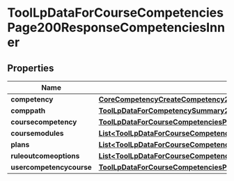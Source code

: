 

# ToolLpDataForCourseCompetenciesPage200ResponseCompetenciesInner


## Properties

| Name | Type | Description | Notes |
|------------ | ------------- | ------------- | -------------|
|**competency** | [**CoreCompetencyCreateCompetency200Response**](CoreCompetencyCreateCompetency200Response.md) |  |  [optional] |
|**comppath** | [**ToolLpDataForCompetencySummary200ResponseComppath**](ToolLpDataForCompetencySummary200ResponseComppath.md) |  |  [optional] |
|**coursecompetency** | [**ToolLpDataForCourseCompetenciesPage200ResponseCompetenciesInnerCoursecompetency**](ToolLpDataForCourseCompetenciesPage200ResponseCompetenciesInnerCoursecompetency.md) |  |  [optional] |
|**coursemodules** | [**List&lt;ToolLpDataForCourseCompetenciesPage200ResponseCompetenciesInnerCoursemodulesInner&gt;**](ToolLpDataForCourseCompetenciesPage200ResponseCompetenciesInnerCoursemodulesInner.md) |  |  [optional] |
|**plans** | [**List&lt;ToolLpDataForCourseCompetenciesPage200ResponseCompetenciesInnerPlansInner&gt;**](ToolLpDataForCourseCompetenciesPage200ResponseCompetenciesInnerPlansInner.md) |  |  [optional] |
|**ruleoutcomeoptions** | [**List&lt;ToolLpDataForCourseCompetenciesPage200ResponseCompetenciesInnerRuleoutcomeoptionsInner&gt;**](ToolLpDataForCourseCompetenciesPage200ResponseCompetenciesInnerRuleoutcomeoptionsInner.md) |  |  [optional] |
|**usercompetencycourse** | [**ToolLpDataForCourseCompetenciesPage200ResponseCompetenciesInnerUsercompetencycourse**](ToolLpDataForCourseCompetenciesPage200ResponseCompetenciesInnerUsercompetencycourse.md) |  |  [optional] |



